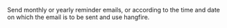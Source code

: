 Send monthly or yearly reminder emails, or according to the time and date on which the email is to be sent and use hangfire.

